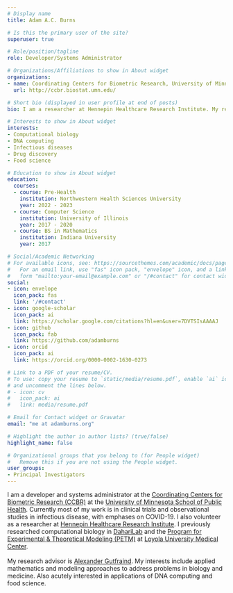 ```yaml
---
# Display name
title: Adam A.C. Burns

# Is this the primary user of the site?
superuser: true

# Role/position/tagline
role: Developer/Systems Administrator

# Organizations/Affiliations to show in About widget
organizations:
- name: Coordinating Centers for Biometric Research, University of Minnesota
  url: http://ccbr.biostat.umn.edu/

# Short bio (displayed in user profile at end of posts)
bio: I am a researcher at Hennepin Healthcare Research Institute. My research interests include applied mathematics and mechanistic modeling approaches to address problems in biology and medicine.

# Interests to show in About widget
interests:
- Computational biology
- DNA computing
- Infectious diseases
- Drug discovery
- Food science

# Education to show in About widget
education:
  courses:
  - course: Pre-Health
    institution: Northwestern Health Sciences University
    year: 2022 - 2023
  - course: Computer Science
    institution: University of Illinois
    year: 2017 - 2020
  - course: BS in Mathematics
    institution: Indiana University
    year: 2017

# Social/Academic Networking
# For available icons, see: https://sourcethemes.com/academic/docs/page-builder/#icons
#   For an email link, use "fas" icon pack, "envelope" icon, and a link in the
#   form "mailto:your-email@example.com" or "/#contact" for contact widget.
social:
- icon: envelope
  icon_pack: fas
  link: '/#contact'
- icon: google-scholar
  icon_pack: ai
  link: https://scholar.google.com/citations?hl=en&user=7DVTSIsAAAAJ
- icon: github
  icon_pack: fab
  link: https://github.com/adamburns
- icon: orcid
  icon_pack: ai
  link: https://orcid.org/0000-0002-1630-0273

# Link to a PDF of your resume/CV.
# To use: copy your resume to `static/media/resume.pdf`, enable `ai` icons in `params.toml`, 
# and uncomment the lines below.
# - icon: cv
#   icon_pack: ai
#   link: media/resume.pdf

# Email for Contact widget or Gravatar
email: "me at adamburns.org"

# Highlight the author in author lists? (true/false)
highlight_name: false

# Organizational groups that you belong to (for People widget)
#   Remove this if you are not using the People widget.
user_groups:
- Principal Investigators
---
```


I am a developer and systems administrator at the [Coordinating Centers for Biometric Research (CCBR)](http://ccbr.biostat.umn.edu/) at the [University of Minnesota School of Public Health](https://www.sph.umn.edu/). Currently most of my work is in clinical trials and observational studies in infectious disease, with emphases on COVID-19. I also volunteer as a researcher at [Hennepin Healthcare Research Institute](https://www.hhrinstitute.org). I previously researched computational biology in [DahariLab](https://www.daharilab.com/) and the [Program for Experimental & Theoretical Modeling (PETM)](https://ssom.luc.edu/medicine/divisionsspecialties/hepatology/programforexperimentalandtheoreticalmodeling/) at [Loyola University Medical Center](https://loyolamedicine.org/lumc). \
\
My research advisor is [Alexander Gutfraind](http://gutfraind.com/). My interests include applied mathematics and modeling approaches to address problems in biology and medicine. Also acutely interested in applications of DNA computing and food science.
